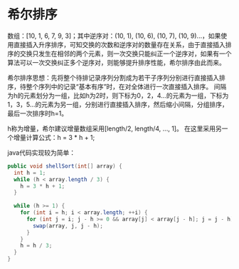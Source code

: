 # 希尔排序
数组：[10, 1, 6, 7, 9, 3]；其中逆序对：(10, 1), (10, 6), (10, 7), (10, 9)...，如果使用直接插入升序排序，可知交换的次数和逆序对的数量存在关系，由于直接插入排序的交换只发生在相邻的两个元素，则一次交换只能纠正一个逆序对，如果有一个算法可以一次交换纠正多个逆序对，则能够提升排序性能，希尔排序由此而来。

希尔排序思想：先将整个待排记录序列分割成为若干子序列分别进行直接插入排序，待整个序列中的记录“基本有序”时，在对全体进行一次直接插入排序。
间隔为h的元素划分为一组，比如h为2时，则下标为0，2，4...的元素为一组，下标为1，3，5...的元素为另一组，分别进行直接插入排序，然后缩小间隔，分组排序，最后一次排序时h=1。

h称为增量，希尔建议增量数组采用[length/2, length/4, ..., 1]。
在这里采用另一个增量计算公式：h = 3 * h + 1;

java代码实现较为简单：
```java
public void shellSort(int[] array) {
  int h = 1;
  while (h < array.length / 3) {
    h = 3 * h + 1;
  }
  
  while (h >= 1) {
    for (int i = h; i < array.length; ++i) {
      for (int j = i; j - h >= 0 && array[j] < array[j - h]; j = j - h) {
        swap(array, j, j - h);
      }
    }
    h = h / 3;
  }
}

``` 
